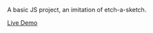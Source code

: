 A basic JS project, an imitation of etch-a-sketch.


[Live Demo](https://kappasigmapi.github.io/rock-paper-scissors/)
